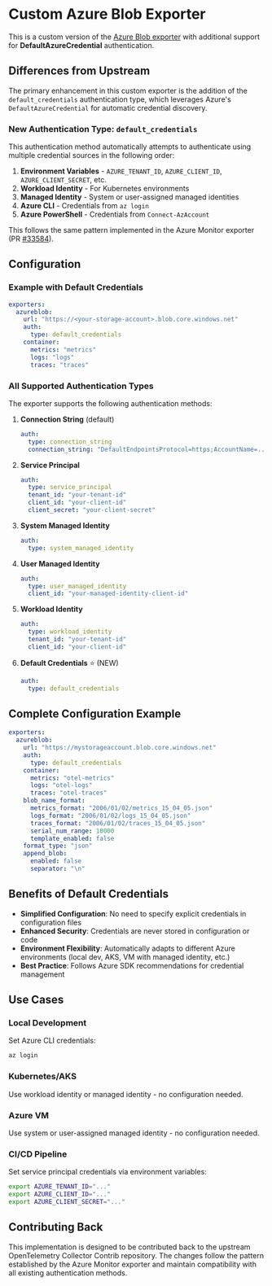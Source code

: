 # Custom Azure Blob Exporter

This is a custom version of the [Azure Blob exporter](https://github.com/open-telemetry/opentelemetry-collector-contrib/tree/main/exporter/azureblobexporter) with additional support for **DefaultAzureCredential** authentication.

## Differences from Upstream

The primary enhancement in this custom exporter is the addition of the `default_credentials` authentication type, which leverages Azure's `DefaultAzureCredential` for automatic credential discovery.

### New Authentication Type: `default_credentials`

This authentication method automatically attempts to authenticate using multiple credential sources in the following order:

1. **Environment Variables** - `AZURE_TENANT_ID`, `AZURE_CLIENT_ID`, `AZURE_CLIENT_SECRET`, etc.
2. **Workload Identity** - For Kubernetes environments
3. **Managed Identity** - System or user-assigned managed identities
4. **Azure CLI** - Credentials from `az login`
5. **Azure PowerShell** - Credentials from `Connect-AzAccount`

This follows the same pattern implemented in the Azure Monitor exporter (PR [#33584](https://github.com/open-telemetry/opentelemetry-collector-contrib/pull/33584)).

## Configuration

### Example with Default Credentials

```yaml
exporters:
  azureblob:
    url: "https://<your-storage-account>.blob.core.windows.net"
    auth:
      type: default_credentials
    container:
      metrics: "metrics"
      logs: "logs"
      traces: "traces"
```

### All Supported Authentication Types

The exporter supports the following authentication methods:

1. **Connection String** (default)
   ```yaml
   auth:
     type: connection_string
     connection_string: "DefaultEndpointsProtocol=https;AccountName=..."
   ```

2. **Service Principal**
   ```yaml
   auth:
     type: service_principal
     tenant_id: "your-tenant-id"
     client_id: "your-client-id"
     client_secret: "your-client-secret"
   ```

3. **System Managed Identity**
   ```yaml
   auth:
     type: system_managed_identity
   ```

4. **User Managed Identity**
   ```yaml
   auth:
     type: user_managed_identity
     client_id: "your-managed-identity-client-id"
   ```

5. **Workload Identity**
   ```yaml
   auth:
     type: workload_identity
     tenant_id: "your-tenant-id"
     client_id: "your-client-id"
   ```

6. **Default Credentials** ⭐ (NEW)
   ```yaml
   auth:
     type: default_credentials
   ```

## Complete Configuration Example

```yaml
exporters:
  azureblob:
    url: "https://mystorageaccount.blob.core.windows.net"
    auth:
      type: default_credentials
    container:
      metrics: "otel-metrics"
      logs: "otel-logs"
      traces: "otel-traces"
    blob_name_format:
      metrics_format: "2006/01/02/metrics_15_04_05.json"
      logs_format: "2006/01/02/logs_15_04_05.json"
      traces_format: "2006/01/02/traces_15_04_05.json"
      serial_num_range: 10000
      template_enabled: false
    format_type: "json"
    append_blob:
      enabled: false
      separator: "\n"
```

## Benefits of Default Credentials

- **Simplified Configuration**: No need to specify explicit credentials in configuration files
- **Enhanced Security**: Credentials are never stored in configuration or code
- **Environment Flexibility**: Automatically adapts to different Azure environments (local dev, AKS, VM with managed identity, etc.)
- **Best Practice**: Follows Azure SDK recommendations for credential management

## Use Cases

### Local Development
Set Azure CLI credentials:
```bash
az login
```

### Kubernetes/AKS
Use workload identity or managed identity - no configuration needed.

### Azure VM
Use system or user-assigned managed identity - no configuration needed.

### CI/CD Pipeline
Set service principal credentials via environment variables:
```bash
export AZURE_TENANT_ID="..."
export AZURE_CLIENT_ID="..."
export AZURE_CLIENT_SECRET="..."
```

## Contributing Back

This implementation is designed to be contributed back to the upstream OpenTelemetry Collector Contrib repository. The changes follow the pattern established by the Azure Monitor exporter and maintain compatibility with all existing authentication methods.
